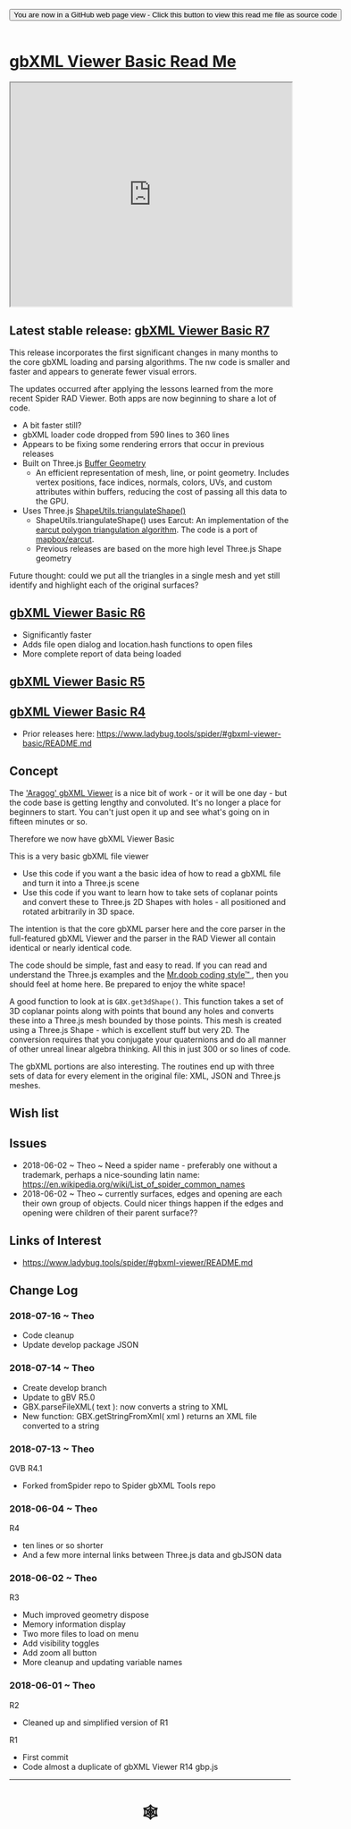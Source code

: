 
<span style=display:none; >[You are now in a GitHub source code view - click this link to view Read Me file as a web page]( https://www.ladybug.tools/spider-gbxml-tools/index.html#gbxml-viewer-basic/README.md "View file as a web page." )</span>

<div><input type=button class="btn btn-secondary btn-sm" onclick="window.location.href='https://github.com/ladybug-tools/spider-gbxml-tools/blob/master/gbxml-viewer-basic/README.md'" value='You are now in a GitHub web page view - Click this button to view this read me file as source code' ></div>

<br>

# [gbXML Viewer Basic Read Me]( #gbxml-viewer-basic/README.md )


<iframe class=iframeReadMe src=https://www.ladybug.tools/spider-gbxml-tools/bxml-viewer-basic/ width=100% height=400px >Iframes are not displayed on github.com</iframe>


## Latest stable release: [gbXML Viewer Basic R7]( https://www.ladybug.tools/spider-gbxml-tools/gbxml-viewer-basic/r7/spider-gbxml-viewer-basic.html )

This release incorporates the first significant changes in many months to the core gbXML loading and parsing algorithms. The nw code is smaller and faster and appears to generate fewer visual errors.

The updates occurred after applying the lessons learned from the more recent Spider RAD Viewer. Both apps are now beginning to share a lot of code.


* A bit faster still?
* gbXML loader code dropped from 590 lines to 360 lines
* Appears to be fixing some rendering errors that occur in previous releases
* Built on Three.js [Buffer Geometry]( https://threejs.org/docs/#api/en/core/BufferGeometry)
	* An efficient representation of mesh, line, or point geometry. Includes vertex positions, face indices, normals, colors, UVs, and custom attributes within buffers, reducing the cost of passing all this data to the GPU.
* Uses Three.js [ShapeUtils.triangulateShape()]( https://threejs.org/docs/#api/en/extras/ShapeUtils )
	* ShapeUtils.triangulateShape() uses Earcut: An implementation of the [earcut polygon triangulation algorithm]( https://en.wikipedia.org/wiki/Polygon_triangulation#Ear_clipping_method ). The code is a port of [mapbox/earcut]( https://github.com/mapbox/earcut ).
	* Previous releases are based on the more high level Three.js Shape geometry

Future thought: could we put all the triangles in a single mesh and yet still identify and highlight each of the original surfaces?

## [gbXML Viewer Basic R6]( https://rawgit.com/ladybug-tools/spider-gbxml-tools/master/gbxml-viewer-basic/r6/gbxml-viewer-basic.html )

* Significantly faster
* Adds file open dialog and location.hash functions to open files
* More complete report of data being loaded


## [gbXML Viewer Basic R5]( https://rawgit.com/ladybug-tools/spider-gbxml-tools/master/gbxml-viewer-basic/r5/gbxml-viewer-basic.html )


## [gbXML Viewer Basic R4]( https://www.ladybug.tools/spider-gbxml-tools/r4/gbxml-viewer-basic/index.html )

* Prior releases here: https://www.ladybug.tools/spider/#gbxml-viewer-basic/README.md

## Concept

The ['Aragog' gbXML Viewer]( https://www.ladybug.tools/spider/gbxml-viewer/ ) is a nice bit of work - or it will be one day - but the code base is getting lengthy and convoluted. It's no longer a place for beginners to start. You can't just open it up and see what's going on in fifteen minutes or so.

Therefore we now have gbXML Viewer Basic

This is a very basic gbXML file viewer
* Use this code if you want a the basic idea of how to read a gbXML file and turn it into a Three.js scene
* Use this code if you want to learn how to take sets of coplanar points and convert these to Three.js 2D Shapes with holes - all positioned and rotated arbitrarily in 3D space.

The intention is that the core gbXML parser here and the core parser in the full-featured gbXML Viewer and the parser in the RAD Viewer all contain identical or nearly identical code.

The code should be simple, fast and easy to read. If you can read and understand the Three.js examples and the [Mr.doob coding style&trade; ]( https://github.com/mrdoob/three.js/wiki/Mr.doob's-Code-Style%E2%84%A2 ), then you should feel at home here. Be prepared to enjoy the white space!

A good function to look at is ```GBX.get3dShape()```. This function takes a set of 3D coplanar points along with points that bound any holes and converts these into a Three.js mesh bounded by those points. This mesh is created using a Three.js Shape - which is excellent stuff but very 2D. The conversion requires that you conjugate your quaternions and do all manner of other unreal linear algebra thinking. All this in just 300 or so lines of code.

The gbXML portions are also interesting. The routines end up with three sets of data for every element in the original file: XML, JSON and Three.js meshes.


## Wish list



## Issues

* 2018-06-02 ~ Theo ~ Need a spider name - preferably one without a trademark, perhaps a nice-sounding latin name: https://en.wikipedia.org/wiki/List_of_spider_common_names
* 2018-06-02 ~ Theo ~ currently surfaces, edges and opening are each their own group of objects. Could nicer things happen if the edges and opening were children of their parent surface??


## Links of Interest

* https://www.ladybug.tools/spider/#gbxml-viewer/README.md



## Change Log


### 2018-07-16 ~ Theo

* Code cleanup
* Update develop package JSON

### 2018-07-14 ~ Theo

* Create develop branch
* Update to gBV R5.0
* GBX.parseFileXML( text ): now converts a string to XML
* New function: GBX.getStringFromXml( xml ) returns an XML file converted to a string

### 2018-07-13 ~ Theo

GVB R4.1
* Forked fromSpider repo to Spider gbXML Tools repo

### 2018-06-04 ~ Theo

R4
* ten lines or so shorter
* And a few more internal links between Three.js data and gbJSON data


### 2018-06-02 ~ Theo

R3
* Much improved geometry dispose
* Memory information display
* Two more files to load on menu
* Add visibility toggles
* Add zoom all button
* More cleanup and updating variable names


### 2018-06-01 ~ Theo

R2
* Cleaned up and simplified version of R1

R1
* First commit
* Code almost a duplicate of gbXML Viewer R14 gbp.js

***

# <center title="hello!" ><a href=javascript:window.scrollTo(0,0); style=text-decoration:none; > &#x1f578; </a></center>



